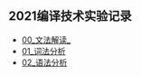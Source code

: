 ## 2021编译技术实验记录

- [00\_文法解读_][00_文法解读]
- [01\_词法分析][01_词法分析]
- [02\_语法分析][02_语法分析]









[00_文法解读]: https://github.com/imingx/Compiler/tree/00_%E6%96%87%E6%B3%95%E8%A7%A3%E8%AF%BB
[01_词法分析]: https://github.com/imingx/Compiler/tree/01_Lexer	"01_词法分析"
[02_语法分析]: https://github.com/imingx/Compiler/tree/02_Parser  "02_语法分析"
